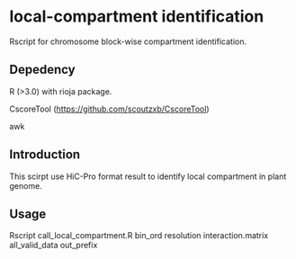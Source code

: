 # local-compartment identification
Rscript for chromosome block-wise compartment identification.
## Depedency

R (>3.0) with rioja package.

CscoreTool (https://github.com/scoutzxb/CscoreTool)

awk
## Introduction
This scirpt use HiC-Pro format result to identify local compartment in plant genome.
## Usage
Rscript call_local_compartment.R bin_ord resolution interaction.matrix all_valid_data out_prefix 
